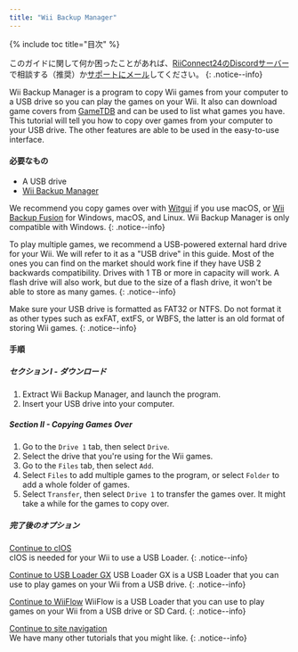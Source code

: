 ```yaml
---
title: "Wii Backup Manager"
---
```


{% include toc title="目次" %}

このガイドに関して何か困ったことがあれば、[RiiConnect24のDiscordサーバー](https://discord.gg/rc24)で相談する（推奨）か[サポートにメール](mailto:support@riiconnect24.net)してください。
{: .notice--info}

Wii Backup Manager is a program to copy Wii games from your computer to a USB drive so you can play the games on your Wii. It also can download game covers from [GameTDB](https://gametdb.com/) and can be used to list what games you have. This tutorial will tell you how to copy over games from your computer to your USB drive. The other features are able to be used in the easy-to-use interface.
#### 必要なもの

* A USB drive
* [Wii Backup Manager](https://static.wiidatabase.de/Wii-Backup-Manager.zip)


We recommend you copy games over with [Witgui](https://desairem.com/wordpress/category/witgui-download/) if you use macOS, or [Wii Backup Fusion](https://github.com/larsenv/Wii-Backup-Fusion) for Windows, macOS, and Linux. Wii Backup Manager is only compatible with Windows.
{: .notice--info}

To play multiple games, we recommend a USB-powered external hard drive for your Wii. We will refer to it as a "USB drive" in this guide. Most of the ones you can find on the market should work fine if they have USB 2 backwards compatibility. Drives with 1 TB or more in capacity will work. A flash drive will also work, but due to the size of a flash drive, it won't be able to store as many games.
{: .notice--info}

Make sure your USB drive is formatted as FAT32 or NTFS. Do not format it as other types such as exFAT, extFS, or WBFS, the latter is an old format of storing Wii games.
{: .notice--info}

#### 手順

##### セクション I - ダウンロード

1. Extract Wii Backup Manager, and launch the program.
2. Insert your USB drive into your computer.

##### Section II - Copying Games Over

1. Go to the `Drive 1` tab, then select `Drive`.
2. Select the drive that you're using for the Wii games.
3. Go to the `Files` tab, then select `Add`.
4. Select `Files` to add multiple games to the program, or select `Folder` to add a whole folder of games.
5. Select `Transfer`, then select `Drive 1` to transfer the games over. It might take a while for the games to copy over.

##### 完了後のオプション

[Continue to cIOS](cios)<br> cIOS is needed for your Wii to use a USB Loader.
{: .notice--info}

[Continue to USB Loader GX](usbloadergx) USB Loader GX is a USB Loader that you can use to play games on your Wii from a USB drive.
{: .notice--info}

[Continue to WiiFlow](wiiflow) WiiFlow is a USB Loader that you can use to play games on your Wii from a USB drive or SD Card.
{: .notice--info}

[Continue to site navigation](site-navigation)<br> We have many other tutorials that you might like.
{: .notice--info}
